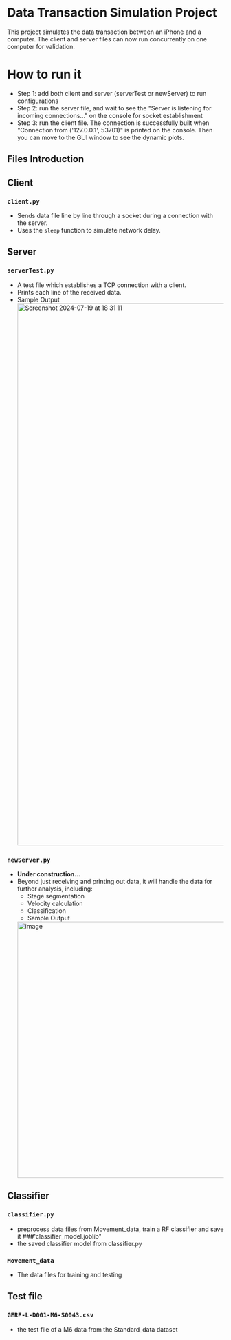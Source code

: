 # Data Transaction Simulation Project

This project simulates the data transaction between an iPhone and a computer. The client and server files can now run concurrently on one computer for validation.

# How to run it
- Step 1: add both client and server (serverTest or newServer) to run configurations
- Step 2: run the server file, and wait to see the "Server is listening for incoming connections..." on the console for socket establishment
- Step 3: run the client file. The connection is successfully built when "Connection from ('127.0.0.1', 53701)" is printed on the console. Then you can move to the GUI window to see the dynamic plots.
  
## Files Introduction

## Client

### `client.py`
- Sends data file line by line through a socket during a connection with the server.
- Uses the `sleep` function to simulate network delay.

## Server

### `serverTest.py`
- A test file which establishes a TCP connection with a client.
- Prints each line of the received data.
- Sample Output
  <img width="1257" alt="Screenshot 2024-07-19 at 18 31 11" src="https://github.com/user-attachments/assets/2abb2a60-077a-4cdd-97e3-177a411c1d68">


### `newServer.py`
- **Under construction...**
- Beyond just receiving and printing out data, it will handle the data for further analysis, including:
  - Stage segmentation
  - Velocity calculation
  - Classification
  - Sample Output
  <img width="594" alt="image" src="https://github.com/user-attachments/assets/465b3b6a-a8ff-4faa-998f-d652849e5762">


## Classifier
### `classifier.py`
- preprocess data files from Movement_data, train a RF classifier and save it
###'classifier_model.joblib"
- the saved classifier model from classifier.py
### `Movement_data`
- The data files for training and testing

## Test file
### `GERF-L-D001-M6-S0043.csv`
- the test file of a M6 data from the Standard_data dataset

